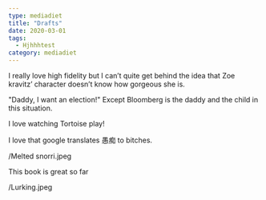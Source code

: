 ```yaml
---
type: mediadiet
title: "Drafts"
date: 2020-03-01
tags:
  - Hjhhhtest
category: mediadiet
---
```


I really love high fidelity but I can’t quite get behind the idea that Zoe kravitz’ character doesn’t know how gorgeous she is.

"Daddy, I want an election!" Except Bloomberg is the daddy and the child in this situation.

I love watching Tortoise play! 

I love that google translates 愚痴 to bitches.

/Melted snorri.jpeg

This book is great so far 

/Lurking.jpeg